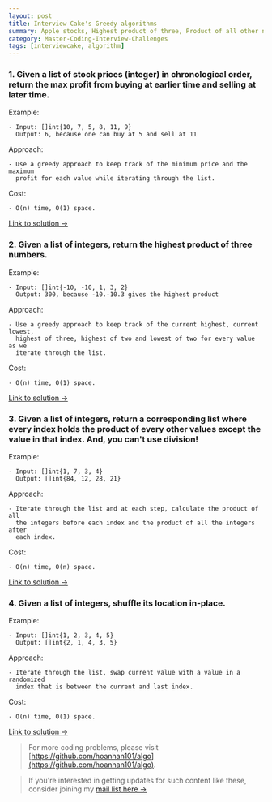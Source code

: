 ```yaml
---
layout: post
title: Interview Cake's Greedy algorithms
summary: Apple stocks, Highest product of three, Product of all other numbers, In-place shuffle
category: Master-Coding-Interview-Challenges
tags: [interviewcake, algorithm]
---
```


### 1. Given a list of stock prices (integer) in chronological order, return the max profit from buying at earlier time and selling at later time.

Example:
```
- Input: []int{10, 7, 5, 8, 11, 9}
  Output: 6, because one can buy at 5 and sell at 11
```

Approach:
```
- Use a greedy approach to keep track of the minimum price and the maximum
  profit for each value while iterating through the list.
```

Cost:
```
- O(n) time, O(1) space.
```

[Link to solution →](https://github.com/hoanhan101/algo/blob/master/interviewcake/apple_stocks_test.go)

### 2. Given a list of integers, return the highest product of three numbers.

Example:
```
- Input: []int{-10, -10, 1, 3, 2}
  Output: 300, because -10.-10.3 gives the highest product
```

Approach:
```
- Use a greedy approach to keep track of the current highest, current lowest,
  highest of three, highest of two and lowest of two for every value as we
  iterate through the list.
```

Cost:
```
- O(n) time, O(1) space.
```

[Link to solution →](https://github.com/hoanhan101/algo/blob/master/interviewcake/highest_product_of_three_test.go)

### 3. Given a list of integers, return a corresponding list where every index holds the product of every other values except the value in that index. And, you can't use division!

Example:
```
- Input: []int{1, 7, 3, 4}
  Output: []int{84, 12, 28, 21}
```

Approach:
```
- Iterate through the list and at each step, calculate the product of all
  the integers before each index and the product of all the integers after
  each index.
```

Cost:
```
- O(n) time, O(n) space.
```

[Link to solution →](https://github.com/hoanhan101/algo/blob/master/interviewcake/product_of_others_test.go)


### 4. Given a list of integers, shuffle its location in-place.

Example:
```
- Input: []int{1, 2, 3, 4, 5}
  Output: []int{2, 1, 4, 3, 5}
```

Approach:
```
- Iterate through the list, swap current value with a value in a randomized
  index that is between the current and last index.
```

Cost:
```
- O(n) time, O(1) space.
```

[Link to solution →](https://github.com/hoanhan101/algo/blob/master/interviewcake/inplace_shuffle_test.go)

> For more coding problems, please visit
  [https://github.com/hoanhan101/algo](https://github.com/hoanhan101/algo).

> If you're interested in getting updates for such content like these, consider
  joining my [mail list here →](https://tinyletter.com/hoanhan)
